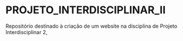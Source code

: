 # PROJETO_INTERDISCIPLINAR_II
Repositório destinado à criação de um website na disciplina de Projeto Interdisciplinar 2,  
